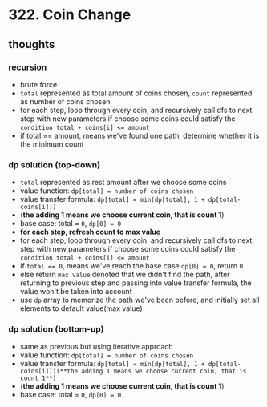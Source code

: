 # 322. Coin Change

## thoughts

### recursion

- brute force
- `total` represented as total amount of coins chosen, `count` represented as number of coins chosen
- for each step, loop through every coin, and recursively call dfs to next step with new parameters if choose some coins could satisfy the `condition total + coins[i] <= amount`
- if total == amount, means we've found one path, determine whether it is the minimum count

### dp solution (top-down)

- `total` represented as rest amount after we choose some coins
- value function: `dp[total] = number of coins chosen`
- value transfer formula: `dp[total] = min(dp[total], 1 + dp[total-coins[i]])`
- (**the adding 1 means we choose current coin, that is count 1**)
- base case: total = `0`, `dp[0] = 0`
- **for each step, refresh count to max value**
- for each step, loop through every coin, and recursively call dfs to next step with new parameters if choose some coins could satisfy the `condition total + coins[i] <= amount`
- if `total == 0`, means we've reach the base case `dp[0] = 0`, return `0`
- else return `max value` denoted that we didn't find the path, after returning to previous step and passing into value transfer formula, the value won't be taken into account
- use `dp` array to memorize the path we've been before, and initially set all elements to default value(max value)

### dp solution (bottom-up)

- same as previous but using iterative approach
- value function: `dp[total] = number of coins chosen`
- value transfer formula: `dp[total] = min(dp[total], 1 + dp[total-coins[i]])(**the adding 1 means we choose current coin, that is count 1**)`
- (**the adding 1 means we choose current coin, that is count 1**)
- base case: total = `0`, `dp[0] = 0`